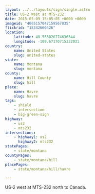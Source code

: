 ```yaml
---
layout: ../../layouts/sign/single.astro
title: US-2 West at MTS-232
date: 2015-05-09 15:05:05 +0000 +0000
imageid: "4065157047159567835"
flickrid: "18342660426"
location:
    latitude: 48.553020774636344
    longitude: -109.67170715332031
country:
    name: United States
    slug: united-states
state:
    name: Montana
    slug: montana
county:
    name: Hill County
    slug: hill
place:
    name: Havre
    slug: havre
tags:
    - shield
    - intersection
    - big-green-sign
highway:
    - us2
    - mts232
intersections:
    - highway1: us2
      highway2: mts232
statePages:
    - state/montana
countyPages:
    - state/montana/hill
placePages:
    - state/montana/hill/havre

---
```

US-2 west at MTS-232 north to Canada.